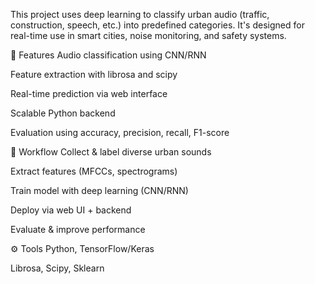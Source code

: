 This project uses deep learning to classify urban audio (traffic, construction, speech, etc.) into predefined categories. It's designed for real-time use in smart cities, noise monitoring, and safety systems.

🚀 Features
Audio classification using CNN/RNN

Feature extraction with librosa and scipy

Real-time prediction via web interface

Scalable Python backend

Evaluation using accuracy, precision, recall, F1-score

🔧 Workflow
Collect & label diverse urban sounds

Extract features (MFCCs, spectrograms)

Train model with deep learning (CNN/RNN)

Deploy via web UI + backend

Evaluate & improve performance

⚙️ Tools
Python, TensorFlow/Keras

Librosa, Scipy, Sklearn
